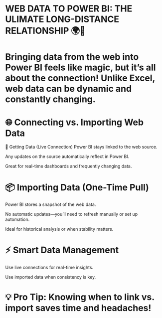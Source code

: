 #  WEB DATA TO POWER BI: THE ULIMATE LONG-DISTANCE RELATIONSHIP 🌍🔗
# Bringing data from the web into Power BI feels like magic, but it’s all about the connection! Unlike Excel, web data can be dynamic and constantly changing.

# 🌐 Connecting vs. Importing Web Data
🔗 Getting Data (Live Connection)
Power BI stays linked to the web source.

Any updates on the source automatically reflect in Power BI.

Great for real-time dashboards and frequently changing data.

# 📦 Importing Data (One-Time Pull)
Power BI stores a snapshot of the web data.

No automatic updates—you’ll need to refresh manually or set up automation.

Ideal for historical analysis or when stability matters.

# ⚡ Smart Data Management
Use live connections for real-time insights.

Use imported data when consistency is key.

# 💡 Pro Tip: Knowing when to link vs. import saves time and headaches!
